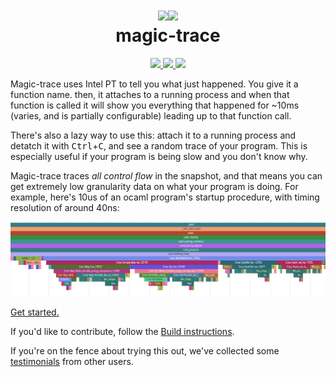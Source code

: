 <h1 align="center">
  <img src="https://user-images.githubusercontent.com/128969/160190311-6b614b68-ab0a-430d-9cc5-c6759d9dc118.svg?sanitize=true#gh-dark-mode-only" width="150px"><img src="https://user-images.githubusercontent.com/128969/160190307-f3fdc6bc-f6f9-418f-8058-a5c71ed3ab44.svg?sanitize=true#gh-light-mode-only" width="150px">
  <br/>
  magic-trace
</h1>
  <p align="center">
    <a href="https://github.com/janestreet/magic-trace/actions?query=workflow%3Abuild" alt="Linux Build Status">
      <img src="https://img.shields.io/github/workflow/status/janestreet/magic-trace/build?logo=github&style=flat-square"/>
  </a>
  <a href="https://github.com/janestreet/magic-trace/releases/latest">
    <img src="https://img.shields.io/github/v/tag/janestreet/magic-trace?label=version&style=flat-square"/>
  </a>
  <img src="https://img.shields.io/github/license/janestreet/magic-trace?style=flat-square"/>
</p>

Magic-trace uses Intel PT to tell you what just happened. You give it a function name. then, it attaches to a running process and when that function is called it will show you everything that happened for ~10ms (varies, and is partially configurable) leading up to that function call.

There's also a lazy way to use this: attach it to a running process and detatch it with <kbd>Ctrl</kbd>+<kbd>C</kbd>, and see a random trace of your program. This is especially useful if your program is being slow and you don't know why.

Magic-trace traces *all control flow* in the snapshot, and that means you can get extremely low granularity data on what your program is doing. For example, here's 10us of an ocaml program's startup procedure, with timing resolution of around 40ns:

![10us of OCaml program startup](docs/assets/example-trace.png) 

[Get started.](https://github.com/janestreet/magic-trace/wiki/Getting-started)

If you'd like to contribute, follow the [Build instructions](https://github.com/janestreet/magic-trace/wiki/Build-instructions).

If you're on the fence about trying this out, we've collected some [testimonials](https://github.com/janestreet/magic-trace/wiki/Unsolicited-reviews) from other users.
